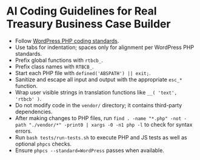 # AI Coding Guidelines for Real Treasury Business Case Builder

- Follow [WordPress PHP coding standards](https://developer.wordpress.org/coding-standards/wordpress-coding-standards/php/).
- Use tabs for indentation; spaces only for alignment per WordPress PHP standards.
- Prefix global functions with `rtbcb_`.
- Prefix class names with `RTBCB_`.
- Start each PHP file with `defined('ABSPATH') || exit;`.
- Sanitize and escape all input and output with the appropriate `esc_*` function.
- Wrap user visible strings in translation functions like `__( 'text', 'rtbcb' )`.
- Do not modify code in the `vendor/` directory; it contains third-party dependencies.
- After making changes to PHP files, run `find . -name "*.php" -not -path "./vendor/*" -print0 | xargs -0 -n1 php -l` to check for syntax errors.
- Run `bash tests/run-tests.sh` to execute PHP and JS tests as well as optional `phpcs` checks.
- Ensure `phpcs --standard=WordPress` passes when available.
